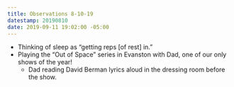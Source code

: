 ```yaml
---
title: Observations 8-10-19
datestamp: 20190810
date: 2019-09-11 19:02:00 -05:00
---
```


- Thinking of sleep as “getting reps [of rest] in.”
- Playing the “Out of Space” series in Evanston with Dad, one of our only shows of the year!
	- Dad reading David Berman lyrics aloud in the dressing room before the show.
